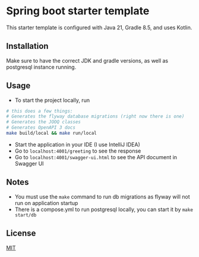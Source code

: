 # Spring boot starter template

This starter template is configured with Java 21, Gradle 8.5, and uses Kotlin.

## Installation

Make sure to have the correct JDK and gradle versions, as well as postgresql instance running.

## Usage
- To start the project locally, run

```bash
# this does a few things:
# Generates the flyway database migrations (right now there is one)
# Generates the JOOQ classes
# Generates OpenAPI 3 docs
make build/local && make run/local
```

- Start the application in your IDE (I use IntelliJ IDEA)
- Go to `localhost:4001/greeting` to see the response
- Go to `localhost:4001/swagger-ui.html` to see the API document in Swagger UI

## Notes
- You must use the `make` command to run db migrations as flyway will not run on application startup
- There is a compose.yml to run postgresql locally, you can start it by `make start/db`
## License

[MIT](https://choosealicense.com/licenses/mit/)
